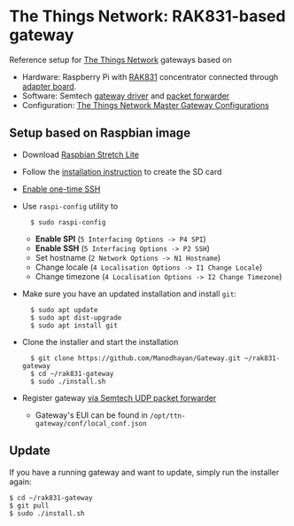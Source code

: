 # The Things Network: RAK831-based gateway

Reference setup for [The Things Network](https://www.thethingsnetwork.org/) gateways based on

- Hardware: Raspberry Pi with [RAK831](http://www.rakwireless.com/en/WisKeyOSH/RAK831) concentrator connected through [adapter board](http://docs.rakwireless.com/en/LoRa/RAK831-Lora-Gateway/Application-Notes/Interface-Panel-Installation-Instructions.pdf).
- Software: Semtech [gateway driver](https://github.com/Lora-net/lora_gateway) and [packet forwarder](https://github.com/Lora-net/packet_forwarder)
- Configuration: [The Things Network Master Gateway Configurations](https://github.com/TheThingsNetwork/gateway-conf)

## Setup based on Raspbian image

- Download [Raspbian Stretch Lite](https://www.raspberrypi.org/downloads/raspbian/)
- Follow the [installation instruction](https://www.raspberrypi.org/documentation/installation/installing-images/README.md) to create the SD card
- [Enable one-time SSH](https://www.raspberrypi.org/blog/a-security-update-for-raspbian-pixel/)
- Use `raspi-config` utility to

        $ sudo raspi-config

    - **Enable SPI** (`5 Interfacing Options -> P4 SPI`)
    - **Enable SSH** (`5 Interfacing Options -> P2 SSH`)
    - Set hostname (`2 Network Options -> N1 Hostname`)
    - Change locale (`4 Localisation Options -> I1 Change Locale`)
    - Change timezone (`4 Localisation Options -> I2 Change Timezone`)

- Make sure you have an updated installation and install `git`:

        $ sudo apt update
        $ sudo apt dist-upgrade
        $ sudo apt install git

- Clone the installer and start the installation

        $ git clone https://github.com/Manodhayan/Gateway.git ~/rak831-gateway
        $ cd ~/rak831-gateway
        $ sudo ./install.sh

- Register gateway [via Semtech UDP packet forwarder](https://www.thethingsnetwork.org/docs/gateways/registration.html#via-semtech-udp-packet-forwarder)

    - Gateway's EUI can be found in `/opt/ttn-gateway/conf/local_conf.json`

## Update

If you have a running gateway and want to update, simply run the installer again:

    $ cd ~/rak831-gateway
    $ git pull
    $ sudo ./install.sh
